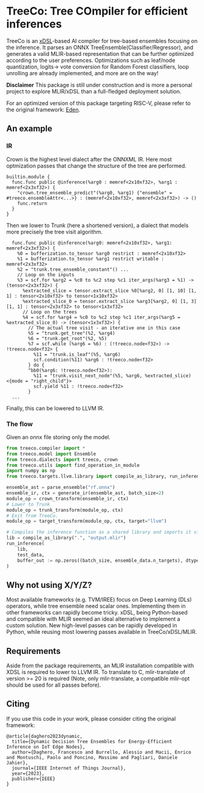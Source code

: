 # **TreeCo**: Tree COmpiler for efficient inferences
TreeCo is an [xDSL](https://github.com/xdslproject/xdsl)-based AI compiler for tree-based ensembles focusing on the inference.
It parses an ONNX TreeEnsemble(Classifier/Regressor), and generates a valid MLIR-based representation that can be further optimized according to the user preferences.
Optimizations such as leaf/node quantization, logits-> vote conversion for Random Forest classifiers, loop unrolling are already implemented, and more are on the way!

<b>Disclaimer</b> This package is still under construction and is more a personal project to explore MLIR/xDSL than a full-fledged deployment solution.

For an optimized version of this package targeting RISC-V, please refer to the original framework: [Eden](https://github.com/eml-eda/eden).

## An example 
### IR
Crown is the highest level dialect after the ONNXML IR. Here most optmization passes that change the structure of the tree are performed.
```mlir
builtin.module {
  func.func public @inference(%arg0 : memref<2x10xf32>, %arg1 : memref<2x3xf32>) {
    "crown.tree_ensemble_predict"(%arg0, %arg1) {"ensemble" = #treeco.ensembleAttr<...>} : (memref<2x10xf32>, memref<2x3xf32>) -> ()
    func.return
  }
}
```
Then we lower to Trunk (here a shortened version), a dialect that models more precisely the tree visit algorithm.
```mlir
  func.func public @inference(%arg0: memref<2x10xf32>, %arg1: memref<2x3xf32>) {
    %0 = bufferization.to_tensor %arg0 restrict : memref<2x10xf32>
    %1 = bufferization.to_tensor %arg1 restrict writable : memref<2x3xf32>
    %2 = "trunk.tree_ensemble_constant"() ...
    // Loop on the inputs
    %3 = scf.for %arg2 = %c0 to %c2 step %c1 iter_args(%arg3 = %1) -> (tensor<2x3xf32>) {
      %extracted_slice = tensor.extract_slice %0[%arg2, 0] [1, 10] [1, 1] : tensor<2x10xf32> to tensor<1x10xf32>
      %extracted_slice_0 = tensor.extract_slice %arg3[%arg2, 0] [1, 3] [1, 1] : tensor<2x3xf32> to tensor<1x3xf32>
      // Loop on the trees
      %4 = scf.for %arg4 = %c0 to %c2 step %c1 iter_args(%arg5 = %extracted_slice_0) -> (tensor<1x3xf32>) {
        // The actual tree visit - an iterative one in this case
        %5 = "trunk.get_tree"(%2, %arg4) 
        %6 = "trunk.get_root"(%2, %5) 
        %7 = scf.while (%arg6 = %6) : (!treeco.node<f32>) -> !treeco.node<f32> {
          %11 = "trunk.is_leaf"(%5, %arg6) 
          scf.condition(%11) %arg6 : !treeco.node<f32>
        } do {
        ^bb0(%arg6: !treeco.node<f32>):
          %11 = "trunk.visit_next_node"(%5, %arg6, %extracted_slice) <{mode = "right_child"}> 
          scf.yield %11 : !treeco.node<f32>
        }
  ...
```
Finally, this can be lowered to LLVM IR.

### The flow
Given an onnx file storing only the model.
```python
from treeco.compiler import *
from treeco.model import Ensemble
from treeco.dialects import treeco, crown
from treeco.utils import find_operation_in_module
import numpy as np
from treeco.targets.llvm.library import compile_as_library, run_inference

ensemble_ast = parse_ensemble("rf.onnx")
ensemble_ir, ctx = generate_ir(ensemble_ast, batch_size=2)
module_op = crown_transform(ensemble_ir, ctx)
# Lower to Trunk 
module_op = trunk_transform(module_op, ctx)
# Exit from TreeCo.
module_op = target_transform(module_op, ctx, target="llvm")

# Compiles the inference function as a shared library and imports it via ctypes
lib = compile_as_library(".", "output.mlir")
run_inference(
    lib,
    test_data,
    buffer_out := np.zeros((batch_size, ensemble_data.n_targets), dtype=np.float32),
)
```

## Why not using X/Y/Z?
Most available frameworks (e.g. TVM/IREE) focus on Deep Learning (DLs) operators, while tree ensemble need scalar ones. Implementing them in other frameworks can rapidly become tricky.
xDSL, being Python-based and compatible with MLIR seemed an ideal alternative to implement a custom solution. New high-level passes can be rapidly developed in Python, while reusing most lowering passes available in TreeCo/xDSL/MLIR.

## Requirements
Aside from the package requirements, an MLIR installation compatible with XDSL is required to lower to LLVM IR.
To translate to C, mlir-translate of version >= 20 is required (Note, only mlir-translate, a compatible mlir-opt should be used for all passes before).


## Citing 
If you use this code in your work, please consider citing the original framework:
```
@article{daghero2023dynamic,
  title={Dynamic Decision Tree Ensembles for Energy-Efficient Inference on IoT Edge Nodes},
  author={Daghero, Francesco and Burrello, Alessio and Macii, Enrico and Montuschi, Paolo and Poncino, Massimo and Pagliari, Daniele Jahier},
  journal={IEEE Internet of Things Journal},
  year={2023},
  publisher={IEEE}
}
```
